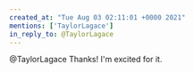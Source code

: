 ```yaml
---
created_at: "Tue Aug 03 02:11:01 +0000 2021"
mentions: ['TaylorLagace']
in_reply_to: @TaylorLagace
---
```


@TaylorLagace Thanks! I'm excited for it.